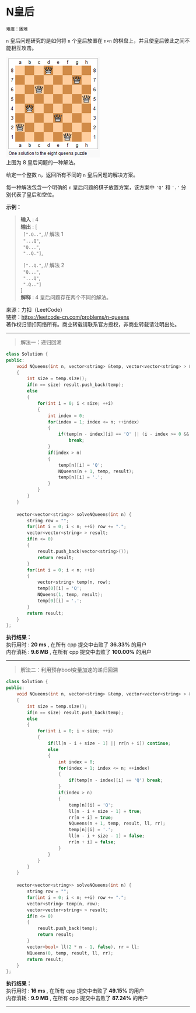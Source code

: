 # N皇后 #  
`难度：困难` 
 
`n` 皇后问题研究的是如何将 `n` 个皇后放置在 `n×n` 的棋盘上，并且使皇后彼此之间不能相互攻击。

![N皇后问题](./pic/8-queens.png "8皇后示意图")  
上图为 8 皇后问题的一种解法。

给定一个整数 `n`，返回所有不同的 `n` 皇后问题的解决方案。

每一种解法包含一个明确的 `n` 皇后问题的棋子放置方案，该方案中 `'Q'` 和 `'.'` 分别代表了皇后和空位。

**示例：**  
>**输入** : 4   
>**输出** : [  
>&ensp;`[".Q.."`,  // 解法 1  
>&ensp;`"...Q"`,  
>&ensp;`"Q..."`,  
>&ensp;`"..Q."]`,  
>  
>&ensp;`["..Q."`,  // 解法 2  
>&ensp;`"Q..."`,  
>&ensp;`"...Q"`,  
>&ensp;`".Q.."]`  
>]  
>**解释** : 4 皇后问题存在两个不同的解法。     

来源：力扣（LeetCode）  
链接：https://leetcode-cn.com/problems/n-queens  
著作权归领扣网络所有。商业转载请联系官方授权，非商业转载请注明出处。    

---  
>解法一：递归回溯  

```C++
class Solution {
public:
    void NQueens(int n, vector<string> &temp, vector<vector<string> > &result)
    {
        int size = temp.size();
        if(n == size) result.push_back(temp);
        else
        {
            for(int i = 0; i < size; ++i)
            {
                int index = 0;
                for(index = 1; index <= n; ++index)
                {
                    if(temp[n - index][i] == 'Q' || (i - index >= 0 && temp[n - index][i - index] == 'Q') || (i + index < temp.size() && temp[n - index][i + index] == 'Q'))
                        break;
                }
                if(index > n)
                {
                    temp[n][i] = 'Q';
                    NQueens(n + 1, temp, result);
                    temp[n][i] = '.';
                }
            }
        }
    }

    vector<vector<string>> solveNQueens(int n) {
        string row = "";
        for(int i = 0; i < n; ++i) row += ".";
        vector<vector<string> > result;
        if(n <= 0)
        {
            result.push_back(vector<string>());
            return result;
        }
        for(int i = 0; i < n; ++i)
        {
            vector<string> temp(n, row);
            temp[0][i] = 'Q';
            NQueens(1, temp, result);
            temp[0][i] = '.';
        }
        return result;
    }
};
```  

**执行结果：**  
执行用时 : **20 ms** , 在所有 cpp 提交中击败了 **36.33%** 的用户  
内存消耗 : **9.6 MB** , 在所有 cpp 提交中击败了 **100.00%** 的用户  

---  
>解法二：利用预存bool变量加速的递归回溯  

```C++
class Solution {
public:
    void NQueens(int n, vector<string> &temp, vector<vector<string> > &result, vector<bool> &ll, vector<bool> &rr)
    {
        int size = temp.size();
        if(n == size) result.push_back(temp);
        else
        {
            for(int i = 0; i < size; ++i)
            {
                if(ll[n - i + size - 1] || rr[n + i]) continue;
                else
                {
                    int index = 0;
                    for(index = 1; index <= n; ++index)
                    {
                        if(temp[n - index][i] == 'Q') break;
                    }
                    if(index > n)
                    {
                        temp[n][i] = 'Q';
                        ll[n - i + size - 1] = true;
                        rr[n + i] = true;
                        NQueens(n + 1, temp, result, ll, rr);
                        temp[n][i] = '.';
                        ll[n - i + size - 1] = false;
                        rr[n + i] = false;
                    }
                }
            }
        }
    }

    vector<vector<string>> solveNQueens(int n) {
        string row = "";
        for(int i = 0; i < n; ++i) row += ".";
        vector<string> temp(n, row);
        vector<vector<string> > result;
        if(n <= 0)
        {
            result.push_back(temp);
            return result;
        }
        vector<bool> ll(2 * n - 1, false), rr = ll;
        NQueens(0, temp, result, ll, rr);
        return result;
    }
};
```  

**执行结果：**  
执行用时 : **16 ms** , 在所有 cpp 提交中击败了 **49.15%** 的用户  
内存消耗 : **9.9 MB** , 在所有 cpp 提交中击败了 **87.24%** 的用户  

---  